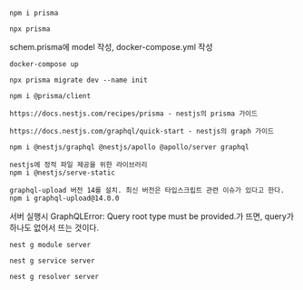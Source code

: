 ```
npm i prisma

npx prisma
```

schem.prisma에 model 작성, docker-compose.yml 작성

```
docker-compose up

npx prisma migrate dev --name init

npm i @prisma/client
```

```
https://docs.nestjs.com/recipes/prisma - nestjs의 prisma 가이드

https://docs.nestjs.com/graphql/quick-start - nestjs의 graph 가이드

npm i @nestjs/graphql @nestjs/apollo @apollo/server graphql

nestjs에 정적 파일 제공을 위한 라이브러리
npm i @nestjs/serve-static

graphql-upload 버전 14를 설치. 최신 버전은 타입스크립트 관련 이슈가 있다고 한다.
npm i graphql-upload@14.0.0
```

서버 실행시 GraphQLError: Query root type must be provided.가 뜨면, query가 하나도 없어서 뜨는 것이다.

```
nest g module server

nest g service server

nest g resolver server
```
